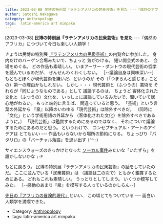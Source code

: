 ```yaml
---
title: 2023-03-08 民博の特別展『ラテンアメリカの民衆芸術』を見た ---『偶然のアフリカ』につづいて今日も楽しい人類学！
author: Satoshi Nakagawa
category: Anthropology
tags:  latin-america art minpaku
---
```


[2023-03-08] **民博の特別展『ラテンアメリカの民衆芸術』を見た**  ---『偶然のアフリカ』につづいて今日も楽しい人類学！

 きょうは民博の特別展
[『ラテンアメリカの民衆芸術』](https://www.artagenda.jp/exhibition/detail/8007)の内覧会に参加した。
身内だけのバーゲン会場みたいで、ちょっと
気がひける。
短い開会式のあと、
会場をめぐる。
どの作品も素晴しい。
いまアーサー・ダントウの現代芸術の哲学を読んでいるのだが、
ぜんぜんわくわくしない。
［--議論自身は興味深い--］
もともとぼくが現代芸術を嫌いだ、というのが
その（「つまらんと感じる」ことの）第一の理由かもしれない。
しかし・・・
現代芸術と（ふつうの）芸術を
それらが「同じようなものである」として
議論するのは、
ちょうど
客体化された文化と（ふつうの）文化を、
いっしょに議論しているみたいで、聞いていて居心地がわるい。
もっと端的に言えば、
間違っていると思う。
「芸術」という言葉の外延から
『泉』以降のいわゆる「現代芸術」は除外すべきだ。
（同時に「文化」という学術用語の外延から
〈客体化された文化〉を除外すべきであるように。）
「現代芸術」は鑑賞するためにあるのではなく、
それについて議論するためにあるのだと思う。
というわけで、
コンセプチュアル・アートのアイデアは
とてもいい ---
作品もいらないから場所の節約になる。
ちょっぴり『パタリロ』の「バーチャル落語」を思い出す
`(^^:)`

 サイエンスウォーズのきっかけとなった
[ソーカル事件](https://ja.wikipedia.org/wiki/%E3%82%BD%E3%83%BC%E3%82%AB%E3%83%AB%E4%BA%8B%E4%BB%B6)みたいな「いたずら」を誰かしないかな
`;-P`

 もとに戻ろう。
民博の特別展『ラテンアメリカの民衆芸術』の話をしていたのだ。
ここに並んでいる「民衆芸術」は
（議論は二の次で）ともかく鑑賞するためにある。
どれもこれも素晴しい。
うっとりとしてしまう。
いくつか模写してみた。
［--感動のあまり『泉』を模写する人っているのかしらん--］

 [先日の『アフリカの冒険的現代』](http://www.merapano.net/~satoshi/private/diary/2023-03-04-1.html)といい、
この頃とてもついている ---
面白い人類学を満喫できた。

- Category: [Anthropology](https://merapano.github.io/categories.html#Anthropology)
- tags:  latin-america art minpaku
